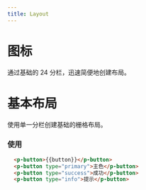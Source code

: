 ```yaml
---
title: Layout
---
```


# 图标

通过基础的 24 分栏，迅速简便地创建布局。


# 基本布局


使用单一分栏创建基础的栅格布局。

<script>
export default {
  data() {
    return {
      button: '默认'
    }
  }
}
</script>

<style>
  .p-row {
    margin-bottom: 20px;
    &:last-child {
      margin-bottom: 0;
    }
  }
  .p-col {
    border-radius: 4px;
  }
  .bg-purple-dark {
    background: #99a9bf;
  }
  .bg-purple {
    background: #d3dce6;
  }
  .bg-purple-light {
    background: #e5e9f2;
  }
  .grid-content {
    border-radius: 4px;
    min-height: 36px;
  }
  .row-bg {
    padding: 10px 0;
    background-color: #f9fafc;
  }
</style>

<template>
  <p-row>
    <p-col :span="24">
      <div class="grid-content bg-purple-dark"></div>
    </p-col>
  </p-row>
  <p-row>
    <p-col :span="12">
      <div class="grid-content bg-purple"></div>
    </p-col>
    <p-col :span="12">
      <div class="grid-content bg-purple-light"></div>
    </p-col>
  </p-row>
</template>


### 使用
```html
  <p-button>{{button}}</p-button>
  <p-button type="primary">主色</p-button>
  <p-button type="success">成功</p-button>
  <p-button type="info">提示</p-button>
```